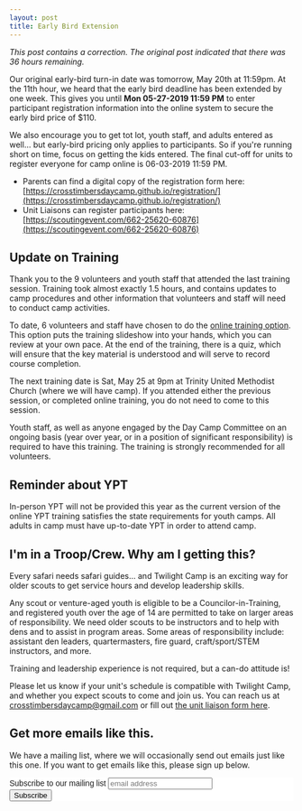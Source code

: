 ```yaml
---
layout: post
title: Early Bird Extension
---
```


_This post contains a correction.  The original post indicated that there was 36 hours remaining._

Our original early-bird turn-in date was tomorrow, May 20th at 11:59pm.  At the 11th hour, we heard that the early bird deadline has been extended by one week.  This gives you until **Mon 05-27-2019 11:59 PM** to enter participant registration information into the online system to secure the early bird price of $110.

We also encourage you to get tot lot, youth staff, and adults entered as well... but early-bird pricing only applies to participants.  So if you're running short on time, focus on getting the kids entered.  The final cut-off for units to register everyone for camp online is 06-03-2019 11:59 PM. 

- Parents can find a digital copy of the registration form here: [https://crosstimbersdaycamp.github.io/registration/](https://crosstimbersdaycamp.github.io/registration/)
- Unit Liaisons can register participants here: [https://scoutingevent.com/662-25620-60876](https://scoutingevent.com/662-25620-60876)

## Update on Training

Thank you to the 9 volunteers and youth staff that attended the last training session.  Training took almost exactly 1.5 hours, and contains updates to camp procedures and other information that volunteers and staff will need to conduct camp activities.

To date, 6 volunteers and staff have chosen to do the [online training option](https://crosstimbersdaycamp.github.io/2019/05/08/get-dinosaur-trained/).  This option puts the training slideshow into your hands, which you can review at your own pace.  At the end of the training, there is a quiz, which will ensure that the key material is understood and will serve to record course completion.

The next training date is Sat, May 25 at 9pm at Trinity United Methodist Church (where we will have camp).  If you attended either the previous session, or completed online training, you do not need to come to this session.

Youth staff, as well as anyone engaged by the Day Camp Committee on an ongoing basis (year over year, or in a position of significant responsibility) is required to have this training.  The training is strongly recommended for all volunteers. 

## Reminder about YPT

In-person YPT will not be provided this year as the current version of the online YPT training satisfies the state requirements for youth camps.  All adults in camp must have up-to-date YPT in order to attend camp. 

## I'm in a Troop/Crew.  Why am I getting this?

Every safari needs safari guides... and Twilight Camp is an exciting way for older scouts to get service hours and develop leadership skills. 

Any scout or venture-aged youth is eligible to be a Councilor-in-Training, and registered youth over the age of 14 are permitted to take on larger areas of responsibility.  We need older scouts to be instructors and to help with dens and to assist in program areas.  Some areas of responsibility include: assistant den leaders, quartermasters, fire guard, craft/sport/STEM instructors, and more.

Training and leadership experience is not required, but a can-do attitude is!

Please let us know if your unit's schedule is compatible with Twilight Camp, and whether you expect scouts to come and join us.  You can reach us at [crosstimbersdaycamp@gmail.com](mailto:crosstimbersdaycamp@gmail.com) or fill out [the unit liaison form here](/units/).

## Get more emails like this.

We have a mailing list, where we will occasionally send out emails just like this one.  If you want to get emails like this, please sign up below.

<!-- Begin Mailchimp Signup Form -->
<link href="//cdn-images.mailchimp.com/embedcode/slim-10_7.css" rel="stylesheet" type="text/css">
<style type="text/css">
	#mc_embed_signup{background:#fff; clear:left; font:14px Helvetica,Arial,sans-serif; }
	/* Add your own Mailchimp form style overrides in your site stylesheet or in this style block.
	   We recommend moving this block and the preceding CSS link to the HEAD of your HTML file. */
</style>
<div id="mc_embed_signup">
<form action="https://crosstimbersdistrict.us20.list-manage.com/subscribe/post?u=891c0ef10c4e37d9e4be81b22&amp;id=9952788ab8" method="post" id="mc-embedded-subscribe-form" name="mc-embedded-subscribe-form" class="validate" target="_blank" novalidate>
    <div id="mc_embed_signup_scroll">
	<label for="mce-EMAIL">Subscribe to our mailing list</label>
	<input type="email" value="" name="EMAIL" class="email" id="mce-EMAIL" placeholder="email address" required>
    <!-- real people should not fill this in and expect good things - do not remove this or risk form bot signups-->
    <div style="position: absolute; left: -5000px;" aria-hidden="true"><input type="text" name="b_891c0ef10c4e37d9e4be81b22_9952788ab8" tabindex="-1" value=""></div>
    <div class="clear"><input type="submit" value="Subscribe" name="subscribe" id="mc-embedded-subscribe" class="button"></div>
    </div>
</form>
</div>

<!--End mc_embed_signup-->
